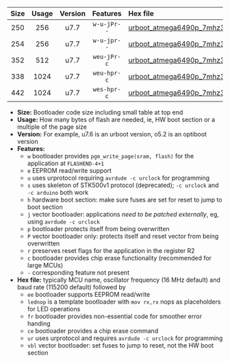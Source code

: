 |Size|Usage|Version|Features|Hex file|
|:-:|:-:|:-:|:-:|:--|
|250|256|u7.7|`w-u-jPr--`|[urboot_atmega6490p_7mhz3728_19200bps_lednop_ur_vbl.hex](https://raw.githubusercontent.com/stefanrueger/urboot.hex/main/mcus/atmega6490p/fcpu_7mhz3728/19200_bps/urboot_atmega6490p_7mhz3728_19200bps_lednop_ur_vbl.hex)|
|254|256|u7.7|`w-u-jpr--`|[urboot_atmega6490p_7mhz3728_19200bps_lednop_fr_ur_vbl.hex](https://raw.githubusercontent.com/stefanrueger/urboot.hex/main/mcus/atmega6490p/fcpu_7mhz3728/19200_bps/urboot_atmega6490p_7mhz3728_19200bps_lednop_fr_ur_vbl.hex)|
|352|512|u7.7|`weu-jPr-c`|[urboot_atmega6490p_7mhz3728_19200bps_ee_lednop_fr_ce_ur_vbl.hex](https://raw.githubusercontent.com/stefanrueger/urboot.hex/main/mcus/atmega6490p/fcpu_7mhz3728/19200_bps/urboot_atmega6490p_7mhz3728_19200bps_ee_lednop_fr_ce_ur_vbl.hex)|
|338|1024|u7.7|`weu-hpr-c`|[urboot_atmega6490p_7mhz3728_19200bps_ee_lednop_fr_ce_ur.hex](https://raw.githubusercontent.com/stefanrueger/urboot.hex/main/mcus/atmega6490p/fcpu_7mhz3728/19200_bps/urboot_atmega6490p_7mhz3728_19200bps_ee_lednop_fr_ce_ur.hex)|
|442|1024|u7.7|`wes-hpr-c`|[urboot_atmega6490p_7mhz3728_19200bps_ee_lednop_fr_ce.hex](https://raw.githubusercontent.com/stefanrueger/urboot.hex/main/mcus/atmega6490p/fcpu_7mhz3728/19200_bps/urboot_atmega6490p_7mhz3728_19200bps_ee_lednop_fr_ce.hex)|

- **Size:** Bootloader code size including small table at top end
- **Usage:** How many bytes of flash are needed, ie, HW boot section or a multiple of the page size
- **Version:** For example, u7.6 is an urboot version, o5.2 is an optiboot version
- **Features:**
  + `w` bootloader provides `pgm_write_page(sram, flash)` for the application at `FLASHEND-4+1`
  + `e` EEPROM read/write support
  + `u` uses urprotocol requiring `avrdude -c urclock` for programming
  + `s` uses skeleton of STK500v1 protocol (deprecated); `-c urclock` and `-c arduino` both work
  + `h` hardware boot section: make sure fuses are set for reset to jump to boot section
  + `j` vector bootloader: applications *need to be patched externally*, eg, using `avrdude -c urclock`
  + `p` bootloader protects itself from being overwritten
  + `P` vector bootloader only: protects itself and reset vector from being overwritten
  + `r` preserves reset flags for the application in the register R2
  + `c` bootloader provides chip erase functionality (recommended for large MCUs)
  + `-` corresponding feature not present
- **Hex file:** typically MCU name, oscillator frequency (16 MHz default) and baud rate (115200 default) followed by
  + `ee` bootloader supports EEPROM read/write
  + `lednop` is a template bootloader with `mov rx,rx` nops as placeholders for LED operations
  + `fr` bootloader provides non-essential code for smoother error handing
  + `ce` bootloader provides a chip erase command
  + `ur` uses urprotocol and requires `avrdude -c urclock` for programming
  + `vbl` vector bootloader: set fuses to jump to reset, not the HW boot section
